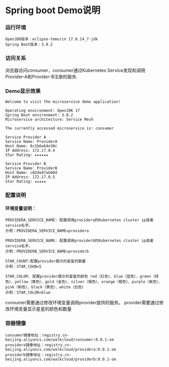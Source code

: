 # Spring boot Demo说明

### 运行环境
```
OpenJDK版本：eclipse-temurin 17.0.14_7-jdk  
Spring Boot版本：3.0.2  
```


### 访问关系

浏览器访问consumer，consumer通过Kubernetes Service发现和调用Provider-A和Provider-B注册的服务.


### Demo显示效果
```
Welcome to visit the microservice demo application!

Operating environment: OpenJDK 17
Spring Boot environment: 3.0.2
Microservice architecture: Service Mesh

The currently accessed microservice is: consumer

Service Provider A
Service Name: ProviderA
Host Name: 8c1b6a64e38c
IP Address: 172.17.0.4
Star Rating: ★★★★★★

Service Provider B
Service Name: ProviderB
Host Name: c02de47ab60d
IP Address: 172.17.0.5
Star Rating: ★★★★★
```


### 配置说明
#### 环境变量说明：  
```
PROVIDERA_SERVICE_NAME: 配置调用providera的Kubernetes cluster ip或者service名字。  
示例：PROVIDERA_SERVICE_NAME=providera

PROVIDERB_SERVICE_NAME: 配置调用providerb的Kubernetes cluster ip或者service名字。  
示例：PROVIDERB_SERVICE_NAME=providerb

STAR_COUNT:配置provider展示的星星的数量  
示例：STAR_COUN=5  

STAR_COLOR: 配置provider展示的星星的颜色 red（红色）、blue（蓝色）、green（绿色）、yellow（黄色）、gold（金色）、silver（银色）、orange（橙色）、purple（紫色）、pink（粉色）、black（黑色）、white（白色）
示例：STAR_COLOR=blue
```
consumer需要通过修改环境变量调用provider提供的服务。
provider需要通过修改环境变量显示星星的颜色和数量


### 容器镜像
```
consumer镜像地址：registry.cn-beijing.aliyuncs.com/walkcloud/consumer:0.0.1-sm
providera镜像地址：registry.cn-beijing.aliyuncs.com/walkcloud/providera:0.0.1-sm
providerb镜像地址：registry.cn-beijing.aliyuncs.com/walkcloud/providerb:0.0.1-sm

```
